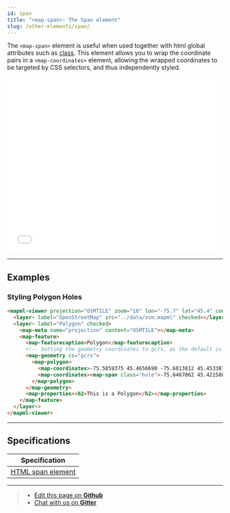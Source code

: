 ```yaml
---
id: span
title: "<map-span>: The Span element"
slug: /other-elements/span/
---
```


The `<map-span>` element is useful when used together with html global attributes such as [class](https://developer.mozilla.org/en-US/docs/Web/HTML/Global_attributes/class). This element allows you to wrap the coordinate pairs in a `<map-coordinates>` element, allowing the wrapped coordinates to be targeted by CSS selectors, and thus independently styled.

<iframe src="../../../demo/map-span-demo/" title="MapML Demo" height="410" width="100%" scrolling="no" frameBorder="0"></iframe>

---

## Examples

### Styling Polygon Holes

```html
<mapml-viewer projection="OSMTILE" zoom="10" lon="-75.7" lat="45.4" controls>
  <layer- label="OpenStreetMap" src="../data/osm.mapml" checked></layer->
  <layer- label="Polygon" checked>
    <map-meta name="projection" content="OSMTILE"></map-meta>
    <map-feature>
      <map-featurecaption>Polygon</map-featurecaption>
      <!-- Setting the geometry coordinates to gcrs, as the default is pcrs -->
      <map-geometry cs="gcrs">
        <map-polygon>
          <map-coordinates>-75.5859375 45.4656690 -75.6813812 45.4533876 -75.6961441 45.4239978 -75.7249832 45.4083331 -75.7792282 45.3772317 -75.7534790 45.3294614 -75.5831909 45.3815724 -75.6024170 45.4273712 -75.5673981 45.4639834 -75.5859375 45.4656690</map-coordinates>
          <map-coordinates><map-span class="hole">-75.6467062 45.4215881 -75.6889363 45.4049585 -75.6693647 45.3767494 -75.6270640 45.3924229 -75.6467062 45.4215881</map-span></map-coordinates>
        </map-polygon>
      </map-geometry>
      <map-properties><h2>This is a Polygon</h2></map-properties>
    </map-feature>
  </layer->
</mapml-viewer>
```

---

## Specifications

| Specification                                                |
|--------------------------------------------------------------|
| [HTML span element](https://html.spec.whatwg.org/multipage/text-level-semantics.html#the-span-element) |

---

> - [Edit this page on **Github**](https://github.com/Maps4HTML/web-map-doc/edit/main/docs/elements/span.md)
> - [Chat with us on **Gitter**](https://gitter.im/Maps4HTML/chat)